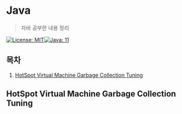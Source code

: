 # Java

> 자바 공부한 내용 정리

[![License: MIT](https://img.shields.io/badge/License-MIT-yellow.svg)](https://opensource.org/licenses/MIT)[![Java: 11](https://img.shields.io/badge/Java-11-orange)](https://docs.oracle.com/en/java/javase/11/books.html)

## 목차

1. [HotSpot Virtual Machine Garbage Collection Tuning](#hotspot-virtual-machine-garbage-collection-tuning)

## HotSpot Virtual Machine Garbage Collection Tuning

